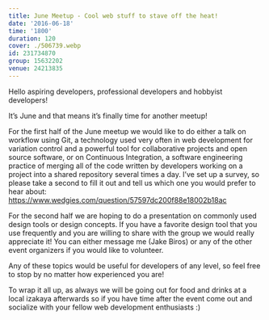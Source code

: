 ```yaml
---
title: June Meetup - Cool web stuff to stave off the heat!
date: '2016-06-18'
time: '1800'
duration: 120
cover: ./506739.webp
id: 231734870
group: 15632202
venue: 24213835
---
```


Hello aspiring developers, professional developers and hobbyist developers!

It’s June and that means it’s finally time for another meetup!

For the first half of the June meetup we would like to do either a talk on workflow using Git, a technology used very often in web development for variation control and a powerful tool for collaborative projects and open source software, or on Continuous Integration, a software engineering practice of merging all of the code written by developers working on a project into a shared repository several times a day. I’ve set up a survey, so please take a second to fill it out and tell us which one you would prefer to hear about: https://www.wedgies.com/question/57597dc200f88e18002b18ac

For the second half we are hoping to do a presentation on commonly used design tools or design concepts. If you have a favorite design tool that you use frequently and you are willing to share with the group we would really appreciate it! You can either message me (Jake Biros) or any of the other event organizers if you would like to volunteer.

Any of these topics would be useful for developers of any level, so feel free to stop by no matter how experienced you are!

To wrap it all up, as always we will be going out for food and drinks at a local izakaya afterwards so if you have time after the event come out and socialize with your fellow web development enthusiasts :)
